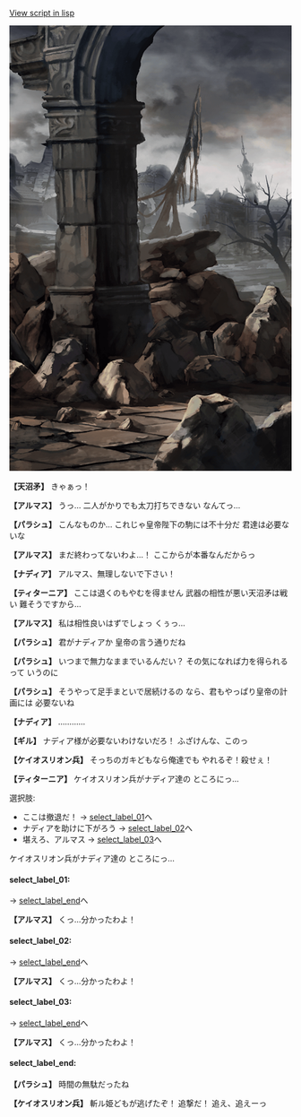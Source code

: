 [View script in lisp](../scripts/100601053.txt)

![201_border.png](../images/backgrounds/201_border.png)

**【天沼矛】**
きゃぁっ！

**【アルマス】**
うっ…
二人がかりでも太刀打ちできない 
なんてっ…

**【パラシュ】**
こんなものか…
これじゃ皇帝陛下の駒には不十分だ
君達は必要ないな

**【アルマス】**
まだ終わってないわよ…！
ここからが本番なんだからっ

**【ナディア】**
アルマス、無理しないで下さい！

**【ティターニア】**
ここは退くのもやむを得ません
武器の相性が悪い天沼矛は戦い
難そうですから…

**【アルマス】**
私は相性良いはずでしょっ
くぅっ…

**【パラシュ】**
君がナディアか
皇帝の言う通りだね

**【パラシュ】**
いつまで無力なままでいるんだい？
その気になれば力を得られるって
いうのに

**【パラシュ】**
そうやって足手まといで居続けるの
なら、君もやっぱり皇帝の計画には
必要ないね

**【ナディア】**
…………

**【ギル】**
ナディア様が必要ないわけないだろ！
ふざけんな、このっ

**【ケイオスリオン兵】**
そっちのガキどもなら俺達でも
やれるぞ！殺せぇ！

**【ティターニア】**
ケイオスリオン兵がナディア達の
ところにっ…

選択肢:
- ここは撤退だ！ → [select_label_01](#select_label_01)へ
- ナディアを助けに下がろう → [select_label_02](#select_label_02)へ
- 堪えろ、アルマス → [select_label_03](#select_label_03)へ

ケイオスリオン兵がナディア達の
ところにっ…

#### select_label_01:
 → [select_label_end](#select_label_end)へ

**【アルマス】**
くっ…分かったわよ！

#### select_label_02:
 → [select_label_end](#select_label_end)へ

**【アルマス】**
くっ…分かったわよ！

#### select_label_03:
 → [select_label_end](#select_label_end)へ

**【アルマス】**
くっ…分かったわよ！

#### select_label_end:

**【パラシュ】**
時間の無駄だったね

**【ケイオスリオン兵】**
斬ル姫どもが逃げたぞ！
追撃だ！
追え、追えーっ
